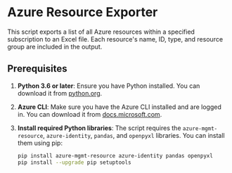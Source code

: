 # Azure Resource Exporter
 
This script exports a list of all Azure resources within a specified subscription to an Excel file. Each resource's name, ID, type, and resource group are included in the output.
 
## Prerequisites
 
1. **Python 3.6 or later**: Ensure you have Python installed. You can download it from [python.org](https://www.python.org/downloads/).
 
2. **Azure CLI**: Make sure you have the Azure CLI installed and are logged in. You can download it from [docs.microsoft.com](https://docs.microsoft.com/en-us/cli/azure/install-azure-cli).
 
3. **Install required Python libraries**: The script requires the `azure-mgmt-resource`, `azure-identity`, `pandas`, and `openpyxl` libraries. You can install them using pip:
 
   ```sh
   pip install azure-mgmt-resource azure-identity pandas openpyxl
   pip install --upgrade pip setuptools
